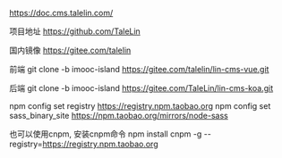 
https://doc.cms.talelin.com/

项目地址
https://github.com/TaleLin

国内镜像
https://gitee.com/talelin

前端
git clone -b imooc-island https://gitee.com/talelin/lin-cms-vue.git

后端
git clone -b imooc-island https://gitee.com/TaleLin/lin-cms-koa.git

npm config set registry https://registry.npm.taobao.org
npm config set sass_binary_site https://npm.taobao.org/mirrors/node-sass

也可以使用cnpm, 安装cnpm命令
npm install cnpm -g --registry=https://registry.npm.taobao.org